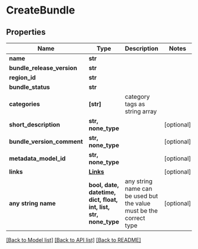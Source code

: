 # CreateBundle


## Properties
Name | Type | Description | Notes
------------ | ------------- | ------------- | -------------
**name** | **str** |  | 
**bundle_release_version** | **str** |  | 
**region_id** | **str** |  | 
**bundle_status** | **str** |  | 
**categories** | **[str]** | category tags as string array | 
**short_description** | **str, none_type** |  | [optional] 
**bundle_version_comment** | **str, none_type** |  | [optional] 
**metadata_model_id** | **str, none_type** |  | [optional] 
**links** | [**Links**](Links.md) |  | [optional] 
**any string name** | **bool, date, datetime, dict, float, int, list, str, none_type** | any string name can be used but the value must be the correct type | [optional]

[[Back to Model list]](../README.md#documentation-for-models) [[Back to API list]](../README.md#documentation-for-api-endpoints) [[Back to README]](../README.md)


